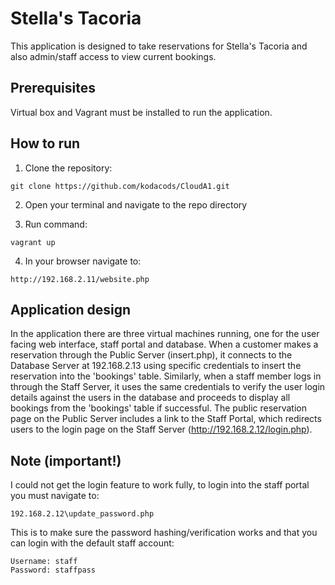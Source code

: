 # Stella's Tacoria

This application is designed to take reservations for Stella's Tacoria and also admin/staff access to view current bookings.

## Prerequisites

Virtual box and Vagrant must be installed to run the application.

## How to run

1. Clone the repository:

```
git clone https://github.com/kodacods/CloudA1.git
```

2. Open your terminal and navigate to the repo directory

3. Run command:

```
vagrant up
```

4. In your browser navigate to:

```
http://192.168.2.11/website.php
```

## Application design

In the application there are three virtual machines running, one for the user facing web interface, staff portal and database. When a customer makes a reservation through the Public Server (insert.php), it connects to the Database Server at 192.168.2.13 using specific credentials to insert the reservation into the 'bookings' table. Similarly, when a staff member logs in through the Staff Server, it uses the same credentials to verify the user login details against the users in the database and proceeds to display all bookings from the 'bookings' table if successful. The public reservation page on the Public Server includes a link to the Staff Portal, which redirects users to the login page on the Staff Server (http://192.168.2.12/login.php).

## Note (important!)

I could not get the login feature to work fully, to login into the staff portal you must navigate to:

```
192.168.2.12\update_password.php
```

This is to make sure the password hashing/verification works and that you can login with the default staff account:

```
Username: staff
Password: staffpass
```
